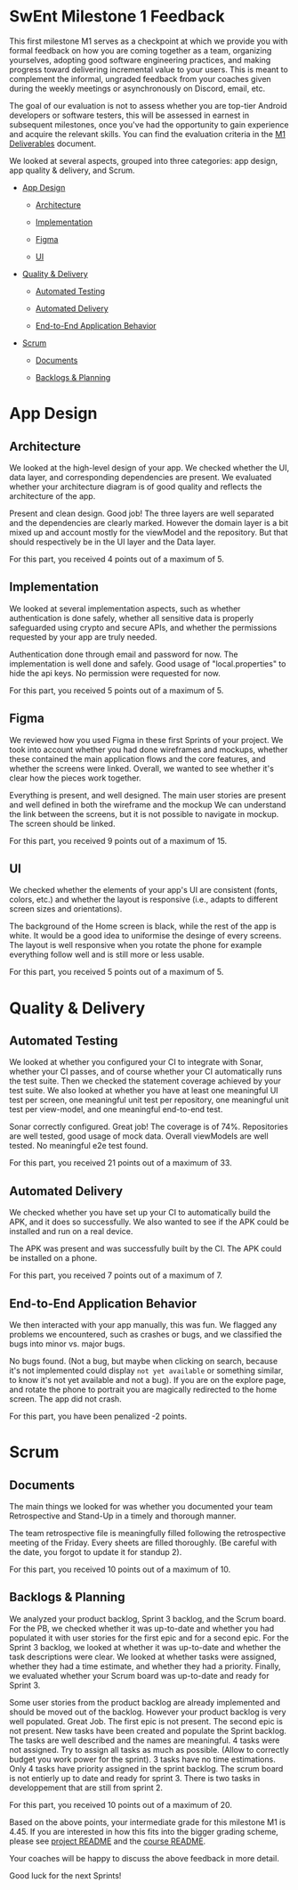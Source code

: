 
# SwEnt Milestone 1 Feedback

This first milestone M1 serves as a checkpoint at which we provide you with formal feedback on how you are coming together as a team, organizing yourselves, adopting good software engineering practices, and making progress toward delivering incremental value to your users. This is meant to complement the informal, ungraded feedback from your coaches given during the weekly meetings or asynchronously on Discord, email, etc.

The goal of our evaluation is not to assess whether you are top-tier Android developers or software testers, this will be assessed in earnest in subsequent milestones, once you've had the opportunity to gain experience and acquire the relevant skills. You can find the evaluation criteria in the [M1 Deliverables](https://github.com/swent-epfl/public/blob/main/project/M1.md) document.

We looked at several aspects, grouped into three categories: app design, app quality & delivery, and Scrum.

- [App Design](#app-design)

  - [Architecture](#architecture)

  - [Implementation](#implementation)

  - [Figma](#figma)

  - [UI](#ui)

- [Quality & Delivery](#quality-&-delivery)

  - [Automated Testing](#automated-testing)

  - [Automated Delivery](#automated-delivery)

  - [End-to-End Application Behavior](#end-to-end-application-behavior)

- [Scrum](#scrum)

  - [Documents](#documents)

  - [Backlogs & Planning](#backlogs-&-planning)

# App Design

## Architecture

We looked at the high-level design of your app. We checked whether the UI, data layer, and corresponding dependencies are present. We evaluated whether your architecture diagram is of good quality and reflects the architecture of the app.

Present and clean design. Good job!
The three layers are well separated and the dependencies are clearly marked. However the domain layer is a bit mixed up and account mostly for the viewModel and the repository. But that should respectively be in the UI layer and the Data layer.

For this part, you received 4 points out of a maximum of 5.

## Implementation

We looked at several implementation aspects, such as whether authentication is done safely, whether all sensitive data is properly safeguarded using crypto and secure APIs, and whether the permissions requested by your app are truly needed.

Authentication done through email and password for now. The implementation is well done and safely.
Good usage of "local.properties" to hide the api keys.
No permission were requested for now.

For this part, you received 5 points out of a maximum of 5.

## Figma

We reviewed how you used Figma in these first Sprints of your project. We took into account whether you had done wireframes and mockups, whether these contained the main application flows and the core features, and whether the screens were linked. Overall, we wanted to see whether it's clear how the pieces work together.

Everything is present, and well designed.
The main user stories are present and well defined in both the wireframe and the mockup
We can understand the link between the screens, but it is not possible to navigate in mockup. The screen should be linked.

For this part, you received 9 points out of a maximum of 15.

## UI

We checked whether the elements of your app's UI are consistent (fonts, colors, etc.) and whether the layout is responsive (i.e., adapts to different screen sizes and orientations).

The background of the Home screen is black, while the rest of the app is white. It would be a good idea to uniformise the desinge of every screens.
The layout is well responsive when you rotate the phone for example everything follow well and is still more or less usable.

For this part, you received 5 points out of a maximum of 5.

# Quality & Delivery

## Automated Testing

We looked at whether you configured your CI to integrate with Sonar, whether your CI passes, and of course whether your CI automatically runs the test suite. Then we checked the statement coverage achieved by your test suite. We also looked at whether you have at least one meaningful UI test per screen, one meaningful unit test per repository, one meaningful unit test per view-model, and one meaningful end-to-end test.

Sonar correctly configured. Great job!
The coverage is of 74%.
Repositories are well tested, good usage of mock data.
Overall viewModels are well tested.
No meaningful e2e test found.

For this part, you received 21 points out of a maximum of 33.

## Automated Delivery

We checked whether you have set up your CI to automatically build the APK, and it does so successfully. We also wanted to see if the APK could be installed and run on a real device.

The APK was present and was successfully built by the CI.
The APK could be installed on a phone.

For this part, you received 7 points out of a maximum of 7.

## End-to-End Application Behavior

We then interacted with your app manually, this was fun. We flagged any problems we encountered, such as crashes or bugs, and we classified the bugs into minor vs. major bugs.

No bugs found.
(Not a bug, but maybe when clicking on search, because it's not implemented could display `not yet available` or something similar, to know it's not yet available and not a bug).
If you are on the explore page, and rotate the phone to portrait you are magically redirected to the home screen.
The app did not crash.

For this part, you have been penalized -2 points.

# Scrum

## Documents

The main things we looked for was whether you documented your team Retrospective and Stand-Up in a timely and thorough manner.

The team retrospective file is meaningfully filled following the retrospective meeting of the Friday.
Every sheets are filled thoroughly. (Be careful with the date, you forgot to update it for standup 2).

For this part, you received 10 points out of a maximum of 10.

## Backlogs & Planning

We analyzed your product backlog, Sprint 3 backlog, and the Scrum board. For the PB, we checked whether it was up-to-date and whether you had populated it with user stories for the first epic and for a second epic. For the Sprint 3 backlog, we looked at whether it was up-to-date and whether the task descriptions were clear. We looked at whether tasks were assigned, whether they had a time estimate, and whether they had a priority. Finally, we evaluated whether your
Scrum board was up-to-date and ready for Sprint 3.

Some user stories from the product backlog are already implemented and should be moved out of the backlog.
However your product backlog is very well populated. Great Job.
The first epic is not present.
The second epic is not present.
New tasks have been created and populate the Sprint backlog.
The tasks are well described and the names are meaningful.
4 tasks were not assigned. Try to assign all tasks as much as possible. (Allow to correctly budget you work power for the sprint).
3 tasks have no time estimations.
Only 4 tasks have priority assigned in the sprint backlog.
The scrum board is not entierly up to date and ready for sprint 3. There is two tasks in developpement that are still from sprint 2.

For this part, you received 10 points out of a maximum of 20.

Based on the above points, your intermediate grade for this milestone M1 is 4.45. If you are interested in how this fits into the bigger grading scheme, please see [project README](https://github.com/swent-epfl/private/blob/main/project/README.md) and the [course README](https://github.com/swent-epfl/public/blob/main/README.md).

Your coaches will be happy to discuss the above feedback in more detail.

Good luck for the next Sprints!
